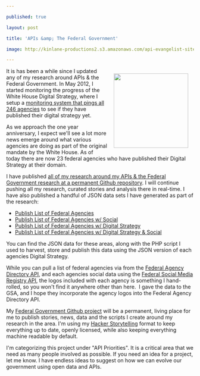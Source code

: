 ---
published: true
layout: post
title: 'APIs &amp; The Federal Government'
image: http://kinlane-productions2.s3.amazonaws.com/api-evangelist-site/blog/Building-a-21st-century-platform-to-better-serve-the-american-people-1.png
---

<p><a href="http://federal-government.apievangelist.com/" target="_blank"><img style="padding: 15px;" src="https://kinlane-productions2.s3.amazonaws.com/api-evangelist-site/blog/Building-a-21st-century-platform-to-better-serve-the-american-people-1.png" alt="" width="200" align="right" /></a>
<p>It is has been a while since I updated any of my research around APIs &amp; the Federal Government.  In May 2012, I started monitoring the progress of the White House Digital Strategy, where I setup a <a href="/federal_government.php">monitoring system that pings all 246 agencies</a> to see if they have published their digital strategy yet.
<p>As we approach the one year anniversary, I expect we'll see a lot more news emerge around what various agencies are doing as part of the original mandate by the White House.  As of today there are now 23 federal agencies who have published their Digital Strategy at their domain.
<p>I have published <a href="http://federal-government.apievangelist.com/">all of my research around my APIs &amp; the Federal Government research at a permanent Github repository</a>.  I will continue pushing all my research, curated stories and analysis there in real-time.  I have also published a handful of JSON data sets I have generated as part of the research:
<ul class="mainlist">
<li><a href="https://github.com/kinlane/federal-government/blob/gh-pages/data/federal-agencies.json">Publish List of Federal Agencies</a></li>
<li><a href="https://github.com/kinlane/federal-government/blob/gh-pages/data/federal-agencies-with-social.json">Publish List of Federal Agencies w/ Social</a></li>
<li><a href="https://github.com/kinlane/federal-government/blob/gh-pages/data/federal-agencies-digital-strategy.json">Publish List of Federal Agencies w/ Digital Strategy</a></li>
<li><a href="https://github.com/kinlane/federal-government/blob/gh-pages/data/federal-agencies-digital-strategy-with-social.json">Publish List of Federal Agencies w/ Digital Strategy &amp; Social</a></li>
</ul>
<p>You can find the JSON data for these areas, along with the PHP script I used to harvest, store and publish this data using the JSON version of each agencies Digital Strategy.
<p>While you can pull a list of federal agencies via <span>from the&nbsp;</span><a href="https://www.usa.gov/About/developer-resources/federal-agency-directory/index.shtml" target="_blank">Federal Agency Directory API</a><span>, and each agencies social data using the&nbsp;</span><a href="https://www.usa.gov/About/developer-resources/social-media-registry.shtml" target="_blank">Federal Social Media Registry API</a>, the logos included with each agency is something I hand-rolled, so you won't find it anywhere other than here. &nbsp;I gave the data to the GSA, and I hope they incorporate the agency logos into the Federal Agency Directory API.
<p>My <a href="http://federal-government.apievangelist.com/">Federal Government Github project</a> will be a permanent, living place for me to publish stories, news, data and the scripts I create around my research in the area.  I'm using my <a href="http://hackerstorytelling.com">Hacker Storytelling</a> format to keep everything up to date, openly licensed, while also keeping everything machine readable by default.
<p>I'm categorizing this project under "API Priorities".  It is a critical area that we need as many people involved as possible.  If you need an idea for a project, let me know.  I have endless ideas to suggest on how we can evolve our government using open data and APIs.

